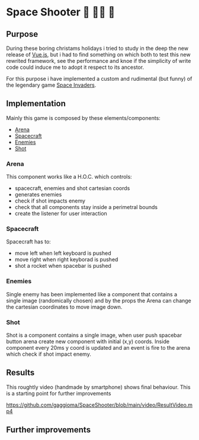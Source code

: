 # Space Shooter  🎅 🧙‍♀️ 🔫

## Purpose
During these boring christams holidays i tried to study in the deep the new release of [Vue.js](https://vuejs.org/), but i had to find something on which both to test this new rewrited framework, see the performance and knoe if the simplicity of write code could induce me to adopt it respect to its ancestor.<br/> 

For this purpose i have implemented a custom and rudimental (but funny) of the legendary game [Space Invaders](https://en.wikipedia.org/wiki/Space_Invaders).<br/>

## Implementation

Mainly this game is composed by these elements/components:
- [Arena](#arena)
- [Spacecraft](#spacecraft)
- [Enemies](#enemies)
- [Shot](#enemies)

### Arena

This component works like a H.O.C. which controls:
- spacecraft, enemies and shot cartesian coords
- generates enemies
- check if shot impacts enemy
- check that all components stay inside a perimetral bounds
- create the listener for user interaction

### Spacecraft

Spacecraft has to:
- move left when left keyboard is pushed 
- move right when right keyborad is pushed
- shot a rocket when spacebar is pushed

### Enemies

Single enemy has been implemented like a component that contains a single image (randomically chosen) and by the props the Arena can change the cartesian coordinates to move image down.

### Shot

Shot is a component contains a single image, when user push spacebar button arena create new component with initial (x,y) coords.
Inside component every 20ms y coord is updated and an event is fire to the arena which check if shot impact enemy. 

## Results

This roughtly video (handmade by smartphone) shows final behaviour.
This is a starting point for further improvements

https://github.com/gaggioma/SpaceShooter/blob/main/video/ResultVideo.mp4

## Further improvements
